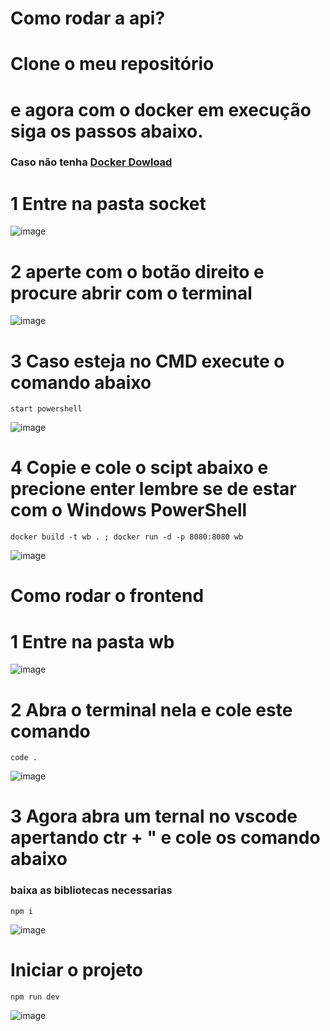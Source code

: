 # Como rodar a api? 
# Clone o meu repositório
# e agora com o docker em execução siga os passos abaixo. 
### Caso não tenha  [Docker Dowload](https://www.docker.com/get-started/)
# 1 Entre na pasta socket
![image](https://github.com/DanielFreitassc/WebSocketBox/assets/129224303/352b544f-621c-4b8b-8626-b0ef35412a70)

# 2 aperte com o botão direito e procure abrir com o terminal 
![image](https://github.com/DanielFreitassc/WebSocketBox/assets/129224303/06c91010-df8f-4f5d-927d-17e3fcd3f9b2)

# 3 Caso esteja no CMD execute o comando abaixo
```
start powershell
```
![image](https://github.com/DanielFreitassc/WebSocketBox/assets/129224303/c8269771-5a8a-43f3-ae60-910f84423ee8)


# 4 Copie e cole o scipt abaixo e precione enter lembre se de estar com o Windows PowerShell 

```
docker build -t wb . ; docker run -d -p 8080:8080 wb
````
![image](https://github.com/DanielFreitassc/WebSocketBox/assets/129224303/14043eaf-596c-45c9-a1b4-d21ec79a86b3)

# Como rodar o frontend
# 1 Entre na pasta wb
![image](https://github.com/DanielFreitassc/WebSocketBox/assets/129224303/949f3b29-a5cf-4001-88ea-49687f3a9b26)

# 2 Abra o terminal nela e cole este comando
```
code .
```
![image](https://github.com/DanielFreitassc/WebSocketBox/assets/129224303/0c31d2c7-b4a4-4569-b781-97c2d2ea8cb4)

# 3 Agora abra um ternal no vscode apertando ctr + " e cole os comando abaixo
### baixa as bibliotecas necessarias
```
npm i
```
![image](https://github.com/DanielFreitassc/WebSocketBox/assets/129224303/0a28db7f-159c-45a8-840e-a4c7399ad546)

# Iniciar o projeto
```
npm run dev
```
![image](https://github.com/DanielFreitassc/WebSocketBox/assets/129224303/e49b378d-51de-4942-acd2-d869949e900d)

